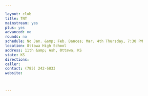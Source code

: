 ```yaml
---

layout: club
title: TNT
mainstream: yes
plus: yes
advanced: no
rounds: no
schedule: No Jan. &amp; Feb. Dances; Mar. 4th Thursday, 7:30 PM
location: Ottawa High School
address: 11th &amp; Ash, Ottawa, KS
state: KS
directions: 
caller: 
contact: (785) 242-6833
website: 



---
```


